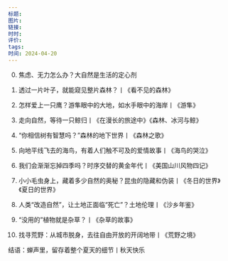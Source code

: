 ```yaml
---
标题: 
图片: 
链接: 
时时: 
评价: 
tags: 
时间: 2024-04-20
---
```

0. 焦虑、无力怎么办？大自然是生活的定心剂
 
1. 透过一片叶子，就能窥见整片森林？丨《看不见的森林》
 
2. 怎样爱上一只鹰？游隼眼中的大地，如水手眼中的海岸丨《游隼》
 
3. 走向自然，等待一只鲸归丨《在漫长的旅途中》《森林、冰河与鲸》
 
4. “你相信树有智慧吗？”森林的地下世界丨《森林之歌》
 
5. 向地平线飞去的海鸟，有着人们触不可及的爱情故事丨《海鸟的哭泣》
 
6. 我们会渐渐忘掉四季吗？时序交替的黄金年代丨《美国山川风物四记》
 
7. 小小毛虫身上，藏着多少自然的奥秘？昆虫的隐藏和伪装丨《冬日的世界》《夏日的世界》
 
8. 人类“改造自然”，让土地正面临“死亡”？土地伦理丨《沙乡年鉴》
 
9. “没用的”植物就是杂草？丨《杂草的故事》
 
10. 找寻荒野：从城市脱身，去往自由开放的开阔地带丨《荒野之境》
 
结语：蝉声里，留存着整个夏天的细节丨秋天快乐
 
